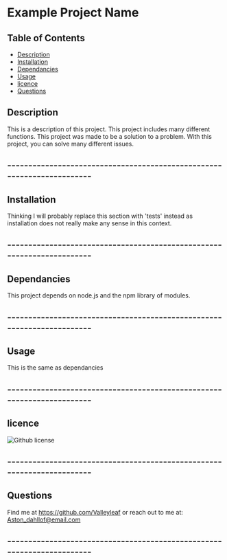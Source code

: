 
# Example Project Name

## Table of Contents
* [Description](#Description)
* [Installation](#Installation)
* [Dependancies](#Dependancies)
* [Usage](#Usage)
* [licence](#licence)
* [Questions](#Questions)

## Description
This is a description of this project. This project includes many different functions. This project was made to be a solution to a problem. With this project, you can solve many different issues.
## -----------------------------------------------------------------------
## Installation
Thinking I will probably replace this section with 'tests' instead as installation does not really make any sense in this context.
## -----------------------------------------------------------------------
## Dependancies
This project depends on node.js and the npm library of modules.
## -----------------------------------------------------------------------
## Usage
This is the same as dependancies
## -----------------------------------------------------------------------
## licence
![Github license](https://img.shields.io/badge/license-MIT,-green.svg)
## -----------------------------------------------------------------------
## Questions
Find me at https://github.com/Valleyleaf or reach out to me
at: Aston_dahllof@email.com
## -----------------------------------------------------------------------
